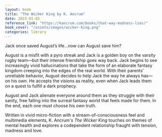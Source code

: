 ```yaml
---
layout: book
title: "The Wicker King by K. Ancrum"
date: 2023-01-02
reference_link: "https://kancrum.com/books/that-way-madness-lies/"
book_cover: "/assets/images/wicker-king.png"
categories: library
---
```


Jack once saved August’s life…now can August save him?

August is a misfit with a pyro streak and Jack is a golden boy on the varsity rugby team—but their intense friendship goes way back. Jack begins to see increasingly vivid hallucinations that take the form of an elaborate fantasy kingdom creeping into the edges of the real world. With their parents’ unreliable behavior, August decides to help Jack the way he always has—on his own. He accepts the visions as reality, even when Jack leads them on a quest to fulfill a dark prophecy.

August and Jack alienate everyone around them as they struggle with their sanity, free falling into the surreal fantasy world that feels made for them. In the end, each one must choose his own truth.

Written in vivid micro-fiction with a stream-of-consciousness feel and multimedia elements, K. Ancrum's _The Wicker King_ touches on themes of mental health and explores a codependent relationship fraught with tension, madness and love.
